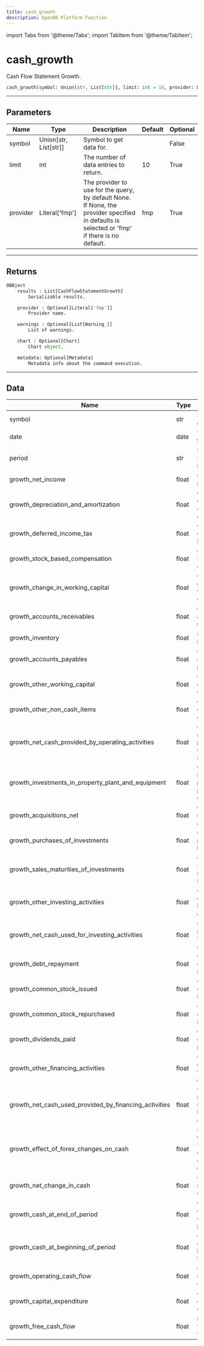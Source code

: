 ```yaml
---
title: cash_growth
description: OpenBB Platform Function
---
```


import Tabs from '@theme/Tabs';
import TabItem from '@theme/TabItem';

# cash_growth

Cash Flow Statement Growth.

```python wordwrap
cash_growth(symbol: Union[str, List[str]], limit: int = 10, provider: Literal[str] = fmp)
```

---

## Parameters

<Tabs>
<TabItem value="standard" label="Standard">

| Name | Type | Description | Default | Optional |
| ---- | ---- | ----------- | ------- | -------- |
| symbol | Union[str, List[str]] | Symbol to get data for. |  | False |
| limit | int | The number of data entries to return. | 10 | True |
| provider | Literal['fmp'] | The provider to use for the query, by default None. If None, the provider specified in defaults is selected or 'fmp' if there is no default. | fmp | True |
</TabItem>

</Tabs>

---

## Returns

```python wordwrap
OBBject
    results : List[CashFlowStatementGrowth]
        Serializable results.

    provider : Optional[Literal['fmp']]
        Provider name.

    warnings : Optional[List[Warning_]]
        List of warnings.

    chart : Optional[Chart]
        Chart object.

    metadata: Optional[Metadata]
        Metadata info about the command execution.
```

---

## Data

<Tabs>
<TabItem value="standard" label="Standard">

| Name | Type | Description |
| ---- | ---- | ----------- |
| symbol | str | Symbol to get data for. |
| date | date | The date of the data. |
| period | str | Period the statement is returned for. |
| growth_net_income | float | Growth rate of net income. |
| growth_depreciation_and_amortization | float | Growth rate of depreciation and amortization. |
| growth_deferred_income_tax | float | Growth rate of deferred income tax. |
| growth_stock_based_compensation | float | Growth rate of stock-based compensation. |
| growth_change_in_working_capital | float | Growth rate of change in working capital. |
| growth_accounts_receivables | float | Growth rate of accounts receivables. |
| growth_inventory | float | Growth rate of inventory. |
| growth_accounts_payables | float | Growth rate of accounts payables. |
| growth_other_working_capital | float | Growth rate of other working capital. |
| growth_other_non_cash_items | float | Growth rate of other non-cash items. |
| growth_net_cash_provided_by_operating_activities | float | Growth rate of net cash provided by operating activities. |
| growth_investments_in_property_plant_and_equipment | float | Growth rate of investments in property, plant, and equipment. |
| growth_acquisitions_net | float | Growth rate of net acquisitions. |
| growth_purchases_of_investments | float | Growth rate of purchases of investments. |
| growth_sales_maturities_of_investments | float | Growth rate of sales maturities of investments. |
| growth_other_investing_activities | float | Growth rate of other investing activities. |
| growth_net_cash_used_for_investing_activities | float | Growth rate of net cash used for investing activities. |
| growth_debt_repayment | float | Growth rate of debt repayment. |
| growth_common_stock_issued | float | Growth rate of common stock issued. |
| growth_common_stock_repurchased | float | Growth rate of common stock repurchased. |
| growth_dividends_paid | float | Growth rate of dividends paid. |
| growth_other_financing_activities | float | Growth rate of other financing activities. |
| growth_net_cash_used_provided_by_financing_activities | float | Growth rate of net cash used/provided by financing activities. |
| growth_effect_of_forex_changes_on_cash | float | Growth rate of the effect of foreign exchange changes on cash. |
| growth_net_change_in_cash | float | Growth rate of net change in cash. |
| growth_cash_at_end_of_period | float | Growth rate of cash at the end of the period. |
| growth_cash_at_beginning_of_period | float | Growth rate of cash at the beginning of the period. |
| growth_operating_cash_flow | float | Growth rate of operating cash flow. |
| growth_capital_expenditure | float | Growth rate of capital expenditure. |
| growth_free_cash_flow | float | Growth rate of free cash flow. |
</TabItem>

</Tabs>

